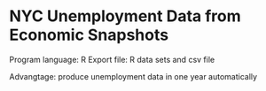 NYC Unemployment Data from Economic Snapshots
=========================

Program language: R
Export file: R data sets and csv file

Advangtage: produce unemployment data in one year automatically
